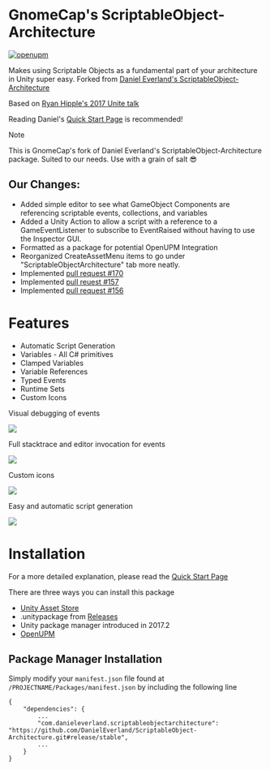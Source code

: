 # GnomeCap's ScriptableObject-Architecture
[![openupm](https://img.shields.io/npm/v/com.gnomecap.scriptableobject-architecture?label=openupm&registry_uri=https://package.openupm.com)](https://openupm.com/packages/com.gnomecap.scriptableobject-architecture/)

Makes using Scriptable Objects as a fundamental part of your architecture in Unity super easy. Forked from [Daniel Everland's ScriptableObject-Architecture](https://github.com/DanielEverland/ScriptableObject-Architecture/)

Based on [Ryan Hipple's 2017 Unite talk](https://www.youtube.com/watch?v=raQ3iHhE_Kk)

Reading Daniel's [Quick Start Page](https://github.com/DanielEverland/ScriptableObject-Architecture/wiki/Quick-Start) is recommended!

> [!NOTE] 
> This is GnomeCap's fork of Daniel Everland's ScriptableObject-Architecture package. Suited to our needs. Use with a grain of salt 😎

## Our Changes:
- Added simple editor to see what GameObject Components are referencing scriptable events, collections, and variables
- Added a Unity Action to allow a script with a reference to a GameEventListener to subscribe to EventRaised without having to use the Inspector GUI.
- Formatted as a package for potential OpenUPM Integration
- Reorganized CreateAssetMenu items to go under "ScriptableObjectArchitecture" tab more neatly.
- Implemented [pull request #170](https://github.com/DanielEverland/ScriptableObject-Architecture/pull/170)
- Implemented [pull reuest #157](https://github.com/DanielEverland/ScriptableObject-Architecture/pull/157)
- Implemented [pull request #156](https://github.com/DanielEverland/ScriptableObject-Architecture/pull/156)

# Features
- Automatic Script Generation
- Variables - All C# primitives
- Clamped Variables
- Variable References
- Typed Events
- Runtime Sets
- Custom Icons

Visual debugging of events

![](https://i.imgur.com/GPP3aVR.gif)

Full stacktrace and editor invocation for events

![](https://i.imgur.com/S90VUWI.png)

Custom icons

![](https://i.imgur.com/simB0mK.png)

Easy and automatic script generation

![](https://i.imgur.com/xm2gNmo.png)

# Installation
For a more detailed explanation, please read the [Quick Start Page](https://github.com/DanielEverland/ScriptableObject-Architecture/wiki/Quick-Start)

There are three ways you can install this package
- [Unity Asset Store](https://assetstore.unity.com/packages/tools/utilities/scriptableobject-architecture-131520)
- .unitypackage from [Releases](https://github.com/DanielEverland/ScriptableObject-Architecture/releases)
- Unity package manager introduced in 2017.2
- [OpenUPM](https://openupm.com/packages/com.danieleverland.scriptableobjectarchitecture/)

## Package Manager Installation

Simply modify your `manifest.json` file found at `/PROJECTNAME/Packages/manifest.json` by including the following line

```
{
	"dependencies": {
		...
		"com.danieleverland.scriptableobjectarchitecture": "https://github.com/DanielEverland/ScriptableObject-Architecture.git#release/stable",
		...
	}
}
```
